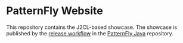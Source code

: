# PatternFly Website

This repository contains the J2CL-based showcase. The showcase is published by the [release workflow](https://github.com/patternfly-java/patternfly-java/blob/main/.github/workflows/release.yml#L80) in the [PatternFly Java](https://github.com/patternfly-java/patternfly-java) repository.
